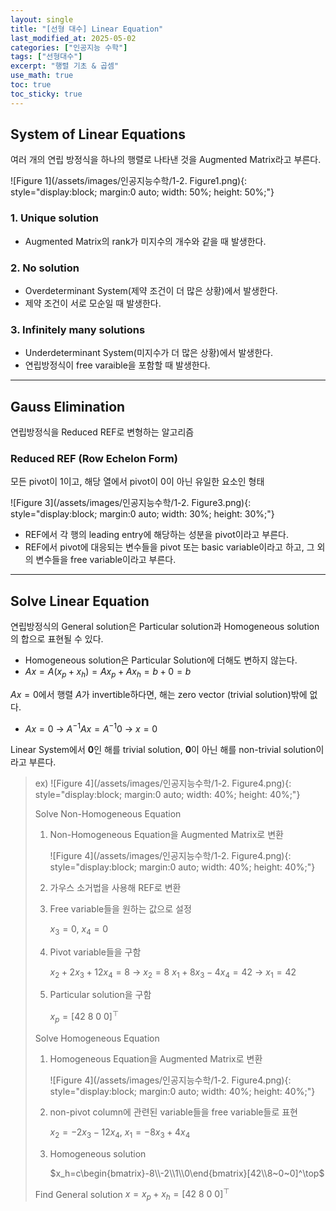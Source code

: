 ```yaml
---
layout: single
title: "[선형 대수] Linear Equation"
last_modified_at: 2025-05-02
categories: ["인공지능 수학"]
tags: ["선형대수"]
excerpt: "행렬 기초 & 곱셈"
use_math: true
toc: true
toc_sticky: true
---
```


## System of Linear Equations

여러 개의 연립 방정식을 하나의 행렬로 나타낸 것을 Augmented Matrix라고 부른다.

![Figure 1](/assets/images/인공지능수학/1-2. Figure1.png){: style="display:block; margin:0 auto; width: 50%; height: 50%;"}

### 1. Unique solution

- Augmented Matrix의 rank가 미지수의 개수와 같을 때 발생한다.

### 2. No solution

- Overdeterminant System(제약 조건이 더 많은 상황)에서 발생한다.
- 제약 조건이 서로 모순일 때 발생한다.

### 3. Infinitely many solutions

- Underdeterminant System(미지수가 더 많은 상황)에서 발생한다.
- 연립방정식이 free varaible을 포함할 때 발생한다.

---

## Gauss Elimination

연립방정식을 Reduced REF로 변형하는 알고리즘

### Reduced REF (Row Echelon Form)

모든 pivot이 1이고, 해당 열에서 pivot이 0이 아닌 유일한 요소인 형태

![Figure 3](/assets/images/인공지능수학/1-2. Figure3.png){: style="display:block; margin:0 auto; width: 30%; height: 30%;"}

- REF에서 각 행의 leading entry에 해당하는 성분을 pivot이라고 부른다.
- REF에서 pivot에 대응되는 변수들을 pivot 또는 basic variable이라고 하고, 그 외의 변수들을 free variable이라고 부른다.

---

## Solve Linear Equation

연립방정식의 General solution은 Particular solution과 Homogeneous solution의 합으로 표현될 수 있다.

- Homogeneous solution은 Particular Solution에 더해도 변하지 않는다.
- $Ax=A(x_p+x_h)=Ax_p+Ax_h=b+0=b$
    
$Ax=0$에서 행렬 $A$가 invertible하다면, 해는 zero vector (trivial solution)밖에 없다.
- $Ax=0$ → $A^{-1}Ax=A^{-1}0$ → $x=0$
    
Linear System에서 $\mathbf{0}$인 해를 trivial solution, $\mathbf{0}$이 아닌 해를 non-trivial solution이라고 부른다.

> ex) ![Figure 4](/assets/images/인공지능수학/1-2. Figure4.png){: style="display:block; margin:0 auto; width: 40%; height: 40%;"}
>
> Solve Non-Homogeneous Equation
>   1. Non-Homogeneous Equation을 Augmented Matrix로 변환
>      
>      ![Figure 4](/assets/images/인공지능수학/1-2. Figure4.png){: style="display:block; margin:0 auto; width: 40%; height: 40%;"}
>   2. 가우스 소거법을 사용해 REF로 변환
>   3. Free variable들을 원하는 값으로 설정
>      
>      $x_3=0,~x_4=0$
>   4. Pivot variable들을 구함
>      
>      $x_2+2x_3+12x_4=8~\to~x_2=8$
>      $x_1+8x_3-4x_4=42~\to~x_1=42$
>   5. Particular solution을 구함
>
>      $x_p=[42~8~0~0]^\top$
> 
> Solve Homogeneous Equation
>   1. Homogeneous Equation을 Augmented Matrix로 변환
>
>      ![Figure 4](/assets/images/인공지능수학/1-2. Figure4.png){: style="display:block; margin:0 auto; width: 40%; height: 40%;"}
>   2. non-pivot column에 관련된 variable들을 free variable들로 표현
>
>      $x_2=-2x_3-12x_4,~x_1=-8x_3+4x_4$
>   3. Homogeneous solution
>
>      $x_h=c\begin{bmatrix}-8\\-2\\1\\0\end{bmatrix}[42\\8~0~0]^\top$
>      
> Find General solution
> $x=x_p+x_h=[42~8~0~0]^\top$
